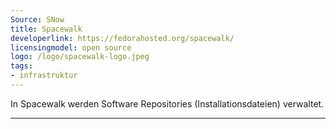 ```yaml
---
Source: SNow
title: Spacewalk
developerlink: https://fedorahosted.org/spacewalk/
licensingmodel: open source
logo: /logo/spacewalk-logo.jpeg
tags:
- infrastruktur
---
```

In Spacewalk werden Software Repositories (Installationsdateien) verwaltet.

---

